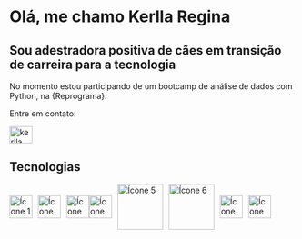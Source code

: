 # Olá, me chamo Kerlla Regina

## Sou adestradora positiva de cães em transição de carreira para a tecnologia 

No momento estou participando de um bootcamp de análise de dados com Python, na {Reprograma}.
 

 Entre em contato:
<p align="left"><a href="https://www.linkedin.com/in/kerlla-regina-767489275/" target="_blank"><img src="https://raw.githubusercontent.com/rahuldkjain/github-profile-readme-generator/master/src/images/icons/Social/linked-in-alt.svg" alt="kerlla regina" height="30" width="40"/></a>
</p>




## Tecnologias
<div style="display: flex; align-items: center;">
    <a href="#" style="margin-right: 10px;"><img src="https://cdn.jsdelivr.net/gh/devicons/devicon/icons/git/git-original.svg" width= "40" alt="Ícone 1"></a>
    <a href="#" style="margin-right: 10px;"><img src="https://cdn.jsdelivr.net/gh/devicons/devicon/icons/html5/html5-original.svg" width="40" alt="Ícone 2"></a>
    <a href="#"><img src="https://cdn.jsdelivr.net/gh/devicons/devicon/icons/css3/css3-original.svg" width="40" alt="Ícone 3"></a>
    <a href="#" style="margin-right: 10px;"><img src="https://cdn.jsdelivr.net/gh/devicons/devicon/icons/vscode/vscode-original.svg"width="40" alt="Ícone 4"></a>
    <a href="#" style="margin-right: 10px;"><img src="https://cdn.jsdelivr.net/gh/devicons/devicon/icons/trello/trello-plain-wordmark.svg" width="80" alt="Ícone 5"></a>
    <a href="#" style="margin-right: 10px;"><img src="https://cdn.jsdelivr.net/gh/devicons/devicon/icons/slack/slack-original-wordmark.svg" width="80"
alt="Ícone 6"></a>
<a href="#" style="margin-right: 10px;"><img src="https://cdn.jsdelivr.net/gh/devicons/devicon/icons/jupyter/jupyter-original-wordmark.svg" width="40" alt="Ícone 7"></a>
<a href="#" style="margin-right: 10px;"><img src="https://cdn.jsdelivr.net/gh/devicons/devicon/icons/python/python-original-wordmark.svg" width="40" alt="Ícone Python"></a>
</div>

          
          
          
          
          
          
            
          
          
          